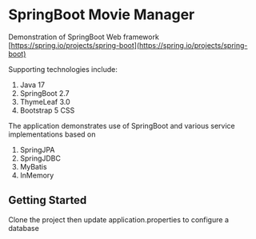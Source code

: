 # SpringBoot Movie Manager

Demonstration of SpringBoot Web framework [https://spring.io/projects/spring-boot](https://spring.io/projects/spring-boot)

Supporting technologies include:

1. Java 17
2. SpringBoot 2.7
3. ThymeLeaf 3.0
4. Bootstrap 5 CSS

The application demonstrates use of SpringBoot and various service implementations based on
1. SpringJPA
2. SpringJDBC
3. MyBatis
4. InMemory

## Getting Started
Clone the project then update application.properties to configure a database


